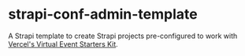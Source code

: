 # strapi-conf-admin-template  

A Strapi template to create Strapi projects pre-configured to work with [Vercel's Virtual Event Starters Kit](https://vercel.com/virtual-event-starter-kit).
